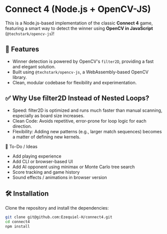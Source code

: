 # Connect 4 (Node.js + OpenCV-JS)

This is a Node.js-based implementation of the classic **Connect 4** game, featuring a smart way to detect the winner using **OpenCV in JavaScript** (`@techstark/opencv-js`)!

## 🚀 Features

- Winner detection is powered by OpenCV's `filter2D`, providing a fast and elegant solution.
- Built using `@techstark/opencv-js`, a WebAssembly-based OpenCV library.
- Clean, modular codebase for flexibility and experimentation.

## ✅ Why Use filter2D Instead of Nested Loops?

- Speed: filter2D is optimized and runs much faster than manual scanning, especially as board size increases.
- Clean Code: Avoids repetitive, error-prone for loop logic for each direction.
- Flexibility: Adding new patterns (e.g., larger match sequences) becomes a matter of defining new kernels.

🧩 To-Do / Ideas
- Add playing experience
- Add CLI or browser-based UI
- Add AI opponent using minimax or Monte Carlo tree search
- Score tracking and game history
- Sound effects / animations in browser version

## 🛠 Installation

Clone the repository and install the dependencies:

```bash
git clone git@github.com:Ezequiel-H/connect4.git
cd connect4
npm install

